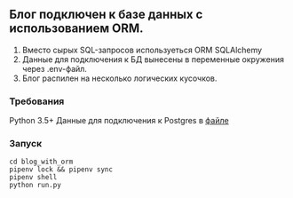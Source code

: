 ## Блог подключен к базе данных с использованием ORM.

1) Вместо сырых SQL-запросов используеться ORM SQLAlchemy
2) Данные для подключения к БД вынесены в переменные окружения через .env-файл.
3) Блог распилен на несколько логических кусочков.

### Требования
Python 3.5+
Данные для подключения к Postgres в [файле]()

### Запуск

```
cd blog_with_orm
pipenv lock && pipenv sync
pipenv shell
python run.py
```
